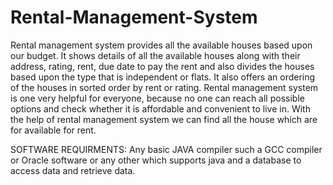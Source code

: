 # Rental-Management-System
Rental management system provides all the available houses based upon our
budget. It shows details of all the available houses along with their address, rating, rent, due
date to pay the rent and also divides the houses based upon the type that is independent or
flats. It also offers an ordering of the houses in sorted order by rent or rating.
Rental management system is one very helpful for everyone, because no one can
reach all possible options and check whether it is affordable and convenient to live in. With
the help of rental management system we can find all the house which are for available for
rent.

SOFTWARE REQUIRMENTS:
Any basic JAVA compiler such a GCC compiler or Oracle software or any other which supports java and a database to access data and retrieve data.
